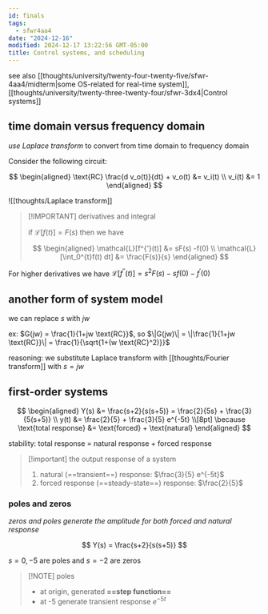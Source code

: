 ```yaml
---
id: finals
tags:
  - sfwr4aa4
date: "2024-12-16"
modified: 2024-12-17 13:22:56 GMT-05:00
title: Control systems, and scheduling
---
```


see also [[thoughts/university/twenty-four-twenty-five/sfwr-4aa4/midterm|some OS-related for real-time system]], [[thoughts/university/twenty-three-twenty-four/sfwr-3dx4|Control systems]]

## time domain versus frequency domain

_use Laplace transform_ to convert from time domain to frequency domain

Consider the following circuit:

$$
\begin{aligned}
\text{RC} \frac{d v_o(t)}{dt} + v_o(t) &= v_i(t) \\
v_i(t) &= 1
\end{aligned}
$$

![[thoughts/Laplace transform]]

> [!IMPORTANT] derivatives and integral
>
> if $\mathcal{L}[f(t)] = F(s)$ then we have
>
> $$
> \begin{aligned}
> \mathcal{L}[f^{'}(t)] &= sF(s) -f(0) \\
> \mathcal{L}[\int_0^{t}f(t) dt] &= \frac{F(s)}{s}
> \end{aligned}
> $$

For higher derivatives we have $\mathcal{L}[f^{''}(t)] = s^{2} F(s) - sf(0) - f^{'}(0)$

## another form of system model

we can replace $s$ with $jw$

ex: $G(jw) = \frac{1}{1+jw \text{RC}}$, so $\|G(jw)\| = \|\frac{1}{1+jw \text{RC}}\| = \frac{1}{\sqrt{1+(w \text{RC}^2)}}$

reasoning: we substitute Laplace transform with [[thoughts/Fourier transform]] with $s=jw$

## first-order systems

$$
\begin{aligned}
Y(s) &= \frac{s+2}{s(s+5)} = \frac{2}{5s} + \frac{3}{5(s+5)} \\
y(t) &= \frac{2}{5} + \frac{3}{5} e^{-5t} \\[8pt]
\because \text{total response} &= \text{forced} + \text{natural}
\end{aligned}
$$

stability: total response = natural response + forced response

> [!important] the output response of a system
>
> 1. natural (==transient==) response: $\frac{3}{5} e^{-5t}$
> 2. forced response (==steady-state==) response: $\frac{2}{5}$

### poles and zeros

_zeros and poles generate the amplitude for both forced and natural response_

$$
Y(s) = \frac{s+2}{s(s+5)}
$$

$s=0,-5$ are poles and $s=-2$ are zeros

> [!NOTE] poles
>
> - at origin, generated **==step function==**
> - at -5 generate transient response $e^{-5t}$
